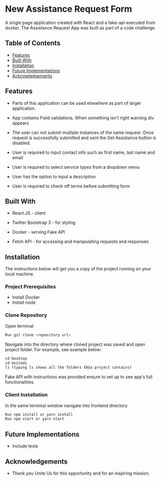 # New Assistance Request Form

A single page application created with React and a fake-api executed from docker. The Assistance Request App was built as part of a code challenge.

## Table of Contents

* [Features](#features)
* [Built With](#built-with)
* [Installation](#installation)
* [Future Implementations](#future-implementations)
* [Acknowledgements](#acknowledgements)

## Features

* Parts of this application can be used elsewhere as part of larger application.

* App contains Field validations. When something isn't right warning div appears

* The user can not submit multiple instances of the same request. Once request is successfully submitted and sent the Get Assistance button is disabled.

* User is required to input contact info such as first name, last name and email

* User is required to select service types from a dropdown menu

* User has the option to input a description

* User is required to check off terms before submitting form

## Built With

* React.JS - client

* Twitter Bootstrap 3 -  for styling

* Docker - serving Fake API

* Fetch API - for accessing and manipulating requests and responses

## Installation

The instructions below will get you a copy of the project running on your local machine.

### Project Prerequisites

* Install Docker
* Install node

### Clone Repository

Open terminal

``` javaScript
Run git clone <repository url>
```

Navigate into the directory where cloned project was saved and open project folder.
For example, see example below:

``` javaScript
cd Desktop
cd UniteUs
ls (typing ls shows all the folders this project contains)
```

Fake API with instructions was provided ensure to set up to see app's full functionalities.

### Client Installation

In the same terminal window navigate into frontend directory

``` javaScript
Run npm install or yarn install
Run npm start or yarn start
```

## Future Implementations

* Include tests

## Acknowledgements

* Thank you Unite Us for this opportunity and for an inspiring mission.
